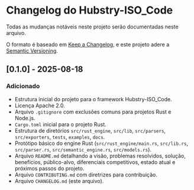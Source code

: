 # Changelog do Hubstry-ISO_Code

Todas as mudanças notáveis neste projeto serão documentadas neste arquivo.

O formato é baseado em [Keep a Changelog](https://keepachangelog.com/en/1.0.0/),
e este projeto adere a [Semantic Versioning](https://semver.org/spec/v2.0.0.html).

## [0.1.0] - 2025-08-18

### Adicionado

*   Estrutura inicial do projeto para o framework Hubstry-ISO_Code.
*   Licença Apache 2.0.
*   Arquivo `.gitignore` com exclusões comuns para projetos Rust e Node.js.
*   `Cargo.toml` inicial para o projeto Rust.
*   Estrutura de diretórios `src/rust_engine`, `src/lib`, `src/parsers`, `src/exporters`, `tests`, `examples`, `docs`.
*   Protótipo básico do engine Rust (`src/rust_engine/main.rs`, `src/lib.rs`, `src/parser.rs`, `src/semantic_engine.rs`, `src/models.rs`).
*   Arquivo `README.md` detalhando a visão, problemas resolvidos, solução, benefícios, público-alvo, diferenciais competitivos, estado atual e próximos passos do projeto.
*   Arquivo `CONTRIBUTING.md` com diretrizes para contribuição.
*   Arquivo `CHANGELOG.md` (este arquivo).



